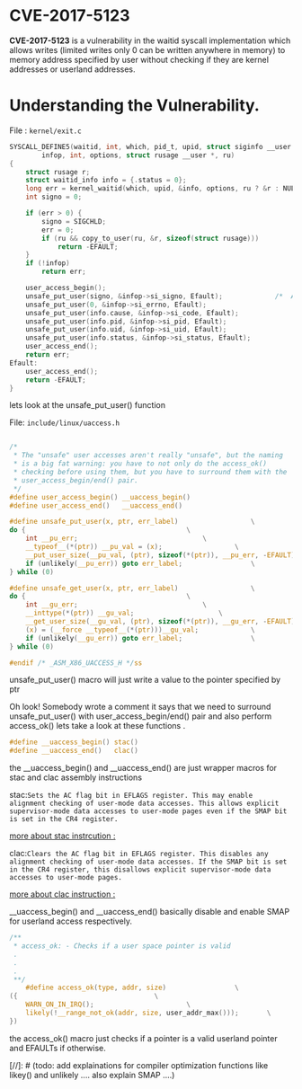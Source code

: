# CVE-2017-5123

**CVE-2017-5123** is a vulnerability in the waitid syscall implementation which allows writes (limited writes only 0 can be written anywhere in memory) to memory address specified by user without checking if they are kernel addresses or userland addresses.


# Understanding the Vulnerability.

File : `kernel/exit.c`

```C
SYSCALL_DEFINE5(waitid, int, which, pid_t, upid, struct siginfo __user *,
		infop, int, options, struct rusage __user *, ru)
{
	struct rusage r;
	struct waitid_info info = {.status = 0};
	long err = kernel_waitid(which, upid, &info, options, ru ? &r : NULL);
	int signo = 0;

	if (err > 0) {
		signo = SIGCHLD;
		err = 0;
		if (ru && copy_to_user(ru, &r, sizeof(struct rusage)))
			return -EFAULT;
	}
	if (!infop)
		return err;

	user_access_begin();
	unsafe_put_user(signo, &infop->si_signo, Efault);             /*  All the unsafe_put_user() calls should tingle your spidy senses  */ 
	unsafe_put_user(0, &infop->si_errno, Efault);                            
	unsafe_put_user(info.cause, &infop->si_code, Efault);         
	unsafe_put_user(info.pid, &infop->si_pid, Efault);             
	unsafe_put_user(info.uid, &infop->si_uid, Efault);              
	unsafe_put_user(info.status, &infop->si_status, Efault);
	user_access_end();
	return err;                                                         
Efault:
	user_access_end();
	return -EFAULT;
}
```

lets look at the unsafe_put_user() function  

File: `include/linux/uaccess.h`

```C

/*
 * The "unsafe" user accesses aren't really "unsafe", but the naming
 * is a big fat warning: you have to not only do the access_ok()
 * checking before using them, but you have to surround them with the
 * user_access_begin/end() pair.
 */
#define user_access_begin()	__uaccess_begin()
#define user_access_end()	__uaccess_end()

#define unsafe_put_user(x, ptr, err_label)					\
do {										\
	int __pu_err;								\
	__typeof__(*(ptr)) __pu_val = (x);					\
	__put_user_size(__pu_val, (ptr), sizeof(*(ptr)), __pu_err, -EFAULT);	\
	if (unlikely(__pu_err)) goto err_label;					\
} while (0)

#define unsafe_get_user(x, ptr, err_label)					\
do {										\
	int __gu_err;								\
	__inttype(*(ptr)) __gu_val;						\
	__get_user_size(__gu_val, (ptr), sizeof(*(ptr)), __gu_err, -EFAULT);	\
	(x) = (__force __typeof__(*(ptr)))__gu_val;				\
	if (unlikely(__gu_err)) goto err_label;					\
} while (0)

#endif /* _ASM_X86_UACCESS_H */ss
```
unsafe_put_user() macro will just write a value to the pointer specified by ptr


Oh look! Somebody wrote a comment it says that we need to surround unsafe_put_user() with user_access_begin/end() pair and also perform access_ok() lets take a look at these functions .

```C
#define __uaccess_begin() stac()
#define __uaccess_end()   clac()
```
the __uaccess_begin() and __uaccess_end() are just wrapper macros for stac and clac assembly instructions

stac:`Sets the AC flag bit in EFLAGS register. This may enable alignment checking of user-mode data accesses. This allows explicit supervisor-mode data accesses to user-mode pages even if the SMAP bit is set in the CR4 register.`

[more about stac instrcution :](https://www.felixcloutier.com/x86/stac)

clac:`Clears the AC flag bit in EFLAGS register. This disables any alignment checking of user-mode data accesses. If the SMAP bit is set in the CR4 register, this disallows explicit supervisor-mode data accesses to user-mode pages.`

[more about clac instruction :](https://www.felixcloutier.com/x86/clac)

__uaccess_begin() and __uaccess_end() basically disable and enable SMAP for userland access respectively.


```C
/**
 * access_ok: - Checks if a user space pointer is valid
 .
 .
 .
 **/
    #define access_ok(type, addr, size)					\
({									\
	WARN_ON_IN_IRQ();						\
	likely(!__range_not_ok(addr, size, user_addr_max()));		\
})

```
the access_ok() macro just checks if a pointer is a valid userland pointer and EFAULTs if otherwise.

[//]: # (todo: add explainations for compiler optimization functions like likey() and unlikely .... also explain SMAP ....)
